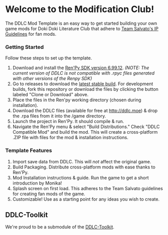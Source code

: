 # Welcome to the Modification Club!

The DDLC Mod Template is an easy way to get started building your own game mods for Doki Doki Literature Club that adhere to [Team Salvato's IP Guidelines](http://teamsalvato.com/ip-guidelines/) for fan mods.

### Getting Started
Follow these steps to set up the template.

1. Download and install the [Ren'Py SDK version 6.99.12](https://www.renpy.org/release/6.99.12). *(NOTE: The current version of DDLC is not compatible with .rpyc files generated with other versions of the Renpy SDK)*
2. Go to releases to download the [latest stable build](https://github.com/therationalpi/DDLCModTemplate/releases). For development builds, fork this repository or download the files by clicking the button labeled "Clone or Download" above.
3. Place the files in the Ren'py working directory (chosen during installation).
4. Download the DDLC files (available for free at http://ddlc.moe) & drop the .rpa files from it into the /game directory.
5. Launch the project in Ren'Py. It should compile & run.
6. Navigate the Ren'Py menu & select "Build Distributions." Check "DDLC Compatible Mod" and build the mod. This will create a cross-platform .ZIP file with files for the mod & installation instructions.

### Template Features
1. Import save data from DDLC. This will *not* affect the original game.
2. Build Packaging. Distribute cross-platform mods with ease thanks to Ren'Py.
3. Mod Installation instructions & guide. Run the game to get a short introduction by Monika!
4. Splash screen on first load. This adheres to the Team Salvato guidelines for creating fan mods of the game.
5. Customizable! Use as a starting point for any ideas you wish to create.

## DDLC-Toolkit

We're proud to be a submodule of the [DDLC-Toolkit](https://github.com/GarnetSunset/DDLC-Toolkit).
